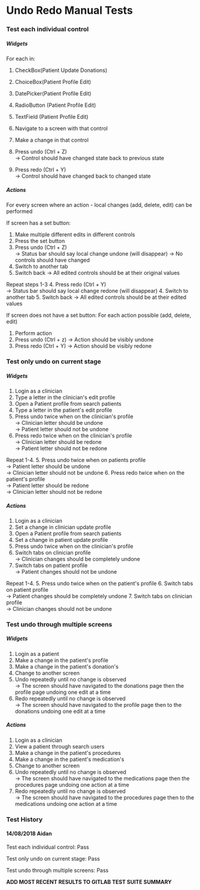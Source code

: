 # Undo Redo Manual Tests

### Test each individual control

##### Widgets

For each in:
1. CheckBox(Patient Update Donations)
2. ChoiceBox(Patient Profile Edit)
3. DatePicker(Patient Profile Edit)
4. RadioButton (Patient Profile Edit)
5. TextField (Patient Profile Edit)


1. Navigate to a screen with that control
2. Make a change in that control
3. Press undo (Ctrl + Z)  
-> Control should have changed state back to previous state
4. Press redo (Ctrl + Y)  
-> Control should have changed back to changed state

##### Actions

For every screen where an action - local changes (add, delete, edit) can be performed

If screen has a set button:
1. Make multiple different edits in different controls
2. Press the set button
3. Press undo (Ctrl + Z)  
-> Status bar should say local change undone (will disappear)
-> No controls should have changed
4. Switch to another tab
5. Switch back
-> All edited controls should be at their original values

Repeat steps 1-3
4. Press redo (Ctrl + Y)  
-> Status bar should say local change redone (will disappear)
4. Switch to another tab
5. Switch back
-> All edited controls should be at their edited values

If screen does not have a set button:
For each action possible (add, delete, edit)
1. Perform action
2. Press undo (Ctrl + z)
-> Action should be visibly undone
3. Press redo (Ctrl + Y)
-> Action should be visibly redone

### Test only undo on current stage

##### Widgets
1. Login as a clinician
2. Type a letter in the clinician's edit profile
3. Open a Patient profile from search patients
4. Type a letter in the patient's edit profile
5. Press undo twice when on the clinician's profile  
-> Clinician letter should be undone  
-> Patient letter should not be undone  
6. Press redo twice when on the clinician's profile  
-> Clinician letter should be redone  
-> Patient letter should not be redone  

Repeat 1-4.
5. Press undo twice when on patients profile  
-> Patient letter should be undone  
-> Clinician letter should not be undone
6. Press redo twice when on the patient's profile  
-> Patient letter should be redone  
-> Clinician letter should not be redone

##### Actions
1. Login as a clinician
2. Set a change in clinician update profile
3. Open a Patient profile from search patients
4. Set a change in patient update profile
5. Press undo twice when on the clinician's profile
6. Switch tabs on clinician profile  
-> Clinician changes should be completely undone
7. Switch tabs on patient profile  
-> Patient changes should not be undone  

Repeat 1-4.
5. Press undo twice when on the patient's profile
6. Switch tabs on patient profile  
-> Patient changes should be completely undone
7. Switch tabs on clinician profile  
-> Clinician changes should not be undone 

### Test undo through multiple screens

##### Widgets
1. Login as a patient
2. Make a change in the patient's profile
3. Make a change in the patient's donation's
4. Change to another screen
5. Undo repeatedly until no change is observed  
-> The screen should have navigated to the donations page then the profile page undoing one edit at a time  
6. Redo repeatedly until no change is observed  
-> The screen should have navigated to the profile page then to the donations undoing one edit at a time  

##### Actions

1. Login as a clinician
2. View a patient through search users
2. Make a change in the patient's procedures
3. Make a change in the patient's medication's
4. Change to another screen
5. Undo repeatedly until no change is observed  
-> The screen should have navigated to the medications page then the procedures page undoing one action at a time  
6. Redo repeatedly until no change is observed  
-> The screen should have navigated to the procedures page then to the medications undoing one action at a time

### Test History

#### 14/08/2018 Aidan

Test each individual control: Pass

Test only undo on current stage: Pass

Test undo through multiple screens: Pass

**ADD MOST RECENT RESULTS TO GITLAB TEST SUITE SUMMARY**
